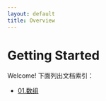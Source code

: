 ```yaml
---
layout: default
title: Overview
---
```


# Getting Started

Welcome! 下面列出文档索引：

- [01.数组](knowledge/01.Array.md)
